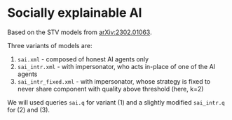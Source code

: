 # Socially explainable AI

Based on the STV models from [arXiv:2302.01063](https://arxiv.org/abs/2302.01063).

Three variants of models are:

1. `sai.xml` - composed of honest AI agents only
2. `sai_intr.xml` - with impersonator, who acts in-place of one of the AI agents
3. `sai_intr_fixed.xml` - with impersonator, whose strategy is fixed to never share component with quality above threshold (here, k=2)

We will used queries `sai.q` for variant (1) and a slightly modified `sai_intr.q` for (2) and (3).
